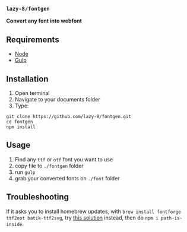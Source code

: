 ### `lazy-8/fontgen`

**Convert any font into webfont**

## Requirements

- [Node](https://nodejs.org/en/)
- [Gulp](https://gulpjs.com)

## Installation

1. Open terminal
2. Navigate to your documents folder
3. Type:

```
git clone https://github.com/lazy-8/fontgen.git
cd fontgen
npm install
```

## Usage

1. Find any `ttf` or `otf` font you want to use
1. copy file to `./fontgen` folder
1. run `gulp`
1. grab your converted fonts on `./font` folder

## Troubleshooting

If it asks you to install homebrew updates, with `brew install fontforge ttf2eot batik-ttf2svg`, try [this solution](https://github.com/agentk/gulp-fontgen/issues/17#issuecomment-227003451) instead, then do `npm i path-is-inside`.